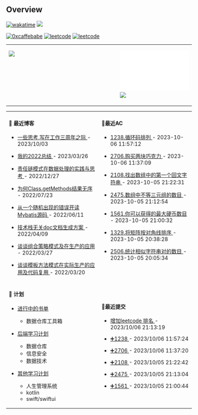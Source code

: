 
## Overview

[![wakatime](https://wakatime.com/badge/user/78591c59-95d5-4479-b2fc-988c35f31d59.svg)](https://wakatime.com/@78591c59-95d5-4479-b2fc-988c35f31d59) ![](https://gpvc.arturio.dev/0xcaffebabe)

[![0xcaffebabe](https://img.shields.io/static/v1?label=LeetCode%200xcaffebabe&message=6010&color=success)](https://leetcode.cn/u/0xcaffebabe/) [![leetcode](https://img.shields.io/static/v1?label=Solved&message=954%20/%203506&color=success)](https://leetcode.cn/u/0xcaffebabe/) [![leetcode](https://img.shields.io/static/v1?label=Accepted&message=84.51%&color=success)](https://leetcode.cn/u/0xcaffebabe/)

<table border="0">
  <tr border="0">

  <td valign="top" width="60%">

  ![](https://github-readme-stats.vercel.app/api/wakatime?username=0xcaffebabe&layout=compact&langs_count=12&theme=dark&range=all_time)

  </td>

  <td valign="top" width="40%">

  ![](https://raw.githubusercontent.com/0xcaffebabe/github-stats/master/generated/overview.svg)
  ![](https://github-profile-summary-cards.vercel.app/api/cards/productive-time?username=0xcaffebabe&theme=github_dark&utcOffset=8)

  </td>
  </tr>

</table>

<table>

<tr>
<td valign="top" width="50%">

#### 📖 最近博客


* <a href="https://0xcaffebabe.github.io/%E4%BA%BA%E7%94%9F/2023/10/03/%E4%B8%80%E4%BA%9B%E6%80%9D%E8%80%83,%E5%86%99%E5%9C%A8%E5%B7%A5%E4%BD%9C%E4%B8%89%E5%91%A8%E5%B9%B4%E4%B9%8B%E9%99%85.html" target="_blank"> 一些思考,写在工作三周年之际 </a> - 2023/10/03 

    
* <a href="https://0xcaffebabe.github.io/%E4%BA%BA%E7%94%9F/2023/03/26/%E6%88%91%E7%9A%842022%E6%80%BB%E7%BB%93.html" target="_blank"> 我的2022总结 </a> - 2023/03/26 

    
* <a href="https://0xcaffebabe.github.io/%E8%AE%BE%E8%AE%A1%E6%A8%A1%E5%BC%8F/2022/12/27/%E8%B4%A3%E4%BB%BB%E9%93%BE%E6%A8%A1%E5%BC%8F%E5%9C%A8%E6%95%B0%E6%8D%AE%E5%A4%84%E7%90%86%E7%9A%84%E5%AE%9E%E8%B7%B5%E4%B8%8E%E6%80%9D%E8%80%83.html" target="_blank"> 责任链模式在数据处理的实践与思考 </a> - 2022/12/27 

    
* <a href="https://0xcaffebabe.github.io/jvm/2022/07/23/%E4%B8%BA%E4%BD%95Class.getMethods%E7%BB%93%E6%9E%9C%E6%97%A0%E5%BA%8F.html" target="_blank"> 为何Class.getMethods结果无序 </a> - 2022/07/23 

    
* <a href="https://0xcaffebabe.github.io/java/2022/06/11/%E4%BB%8E%E4%B8%80%E4%B8%AA%E9%9A%8F%E6%9C%BA%E5%87%BA%E7%8E%B0%E7%9A%84%E9%94%99%E8%AF%AF%E5%BC%80%E8%AF%BBMybatis%E6%BA%90%E7%A0%81.html" target="_blank"> 从一个随机出现的错误开读Mybatis源码 </a> - 2022/06/11 

    
* <a href="https://0xcaffebabe.github.io/%E6%97%A5%E5%B8%B8/2022/04/09/%E6%8A%80%E6%9C%AF%E6%A0%88%E6%97%A0%E5%85%B3doc%E6%96%87%E6%A1%A3%E7%94%9F%E6%88%90%E6%96%B9%E6%A1%88.html" target="_blank"> 技术栈无关doc文档生成方案 </a> - 2022/04/09 

    
* <a href="https://0xcaffebabe.github.io/%E8%AE%BE%E8%AE%A1%E6%A8%A1%E5%BC%8F/2022/03/27/%E8%B0%88%E8%B0%88%E7%BB%84%E5%90%88%E7%AD%96%E7%95%A5%E6%A8%A1%E5%BC%8F%E5%8F%8A%E5%9C%A8%E7%94%9F%E4%BA%A7%E7%9A%84%E5%BA%94%E7%94%A8.html" target="_blank"> 谈谈组合策略模式及在生产的应用 </a> - 2022/03/27 

    
* <a href="https://0xcaffebabe.github.io/%E8%AE%BE%E8%AE%A1%E6%A8%A1%E5%BC%8F/2022/03/20/%E8%B0%88%E8%B0%88%E6%A8%A1%E6%9D%BF%E6%96%B9%E6%B3%95%E6%A8%A1%E5%BC%8F%E5%9C%A8%E5%AE%9E%E9%99%85%E7%94%9F%E4%BA%A7%E7%9A%84%E5%BA%94%E7%94%A8%E5%8F%8A%E4%BB%A3%E7%A0%81%E5%A4%8D%E7%94%A8.html" target="_blank"> 谈谈模板方法模式在实际生产的应用及代码复用 </a> - 2022/03/20 

        

</td>

<td valign="top" width="50%">

#### 🔋最近AC


  * <a href="https://leetcode.cn/submissions/detail/471648791" target="_blank"> 1238.循环码排列 </a> - 2023-10-06 11:57:12 

    
  * <a href="https://leetcode.cn/submissions/detail/471644849" target="_blank"> 2706.购买两块巧克力 </a> - 2023-10-06 11:37:09 

    
  * <a href="https://leetcode.cn/submissions/detail/471565461" target="_blank"> 2108.找出数组中的第一个回文字符串 </a> - 2023-10-05 21:22:31 

    
  * <a href="https://leetcode.cn/submissions/detail/471563282" target="_blank"> 2475.数组中不等三元组的数目 </a> - 2023-10-05 21:12:54 

    
  * <a href="https://leetcode.cn/submissions/detail/471560447" target="_blank"> 1561.你可以获得的最大硬币数目 </a> - 2023-10-05 21:00:32 

    
  * <a href="https://leetcode.cn/submissions/detail/471555407" target="_blank"> 1329.将矩阵按对角线排序 </a> - 2023-10-05 20:38:28 

    
  * <a href="https://leetcode.cn/submissions/detail/471548308" target="_blank"> 2506.统计相似字符串对的数目 </a> - 2023-10-05 20:05:34 

    

</td>

</tr>

<tr>

<td valign="top" width="50%">

#### 📝 计划

- [进行中的书单](https://github.com/users/0xcaffebabe/projects/4)
  - 数据仓库工具箱


- [后端学习计划](https://github.com/users/0xcaffebabe/projects/1)
  - 数据仓库
  - 信息安全
  - 数据技术


- [其他学习计划](https://github.com/users/0xcaffebabe/projects/3)
  - 人生管理系统
  - kotlin
  - swift/swiftui


<td>

#### 🌴最近提交


  * <a href="https://github.com/0xcaffebabe/0xcaffebabe/commit/1e8e9386a42f0931791a4d3c755e81d0b9dee98a" target="_blank"> 增加leetcode 排名 </a> - 2023/10/06 21:13:19 

    
  * <a href="https://github.com/0xcaffebabe/leetcode/commit/b72cc0c86e6efec029a41efd4ea9e929e13d06e3" target="_blank"> ➕1238 </a> - 2023/10/06 11:57:24 

    
  * <a href="https://github.com/0xcaffebabe/leetcode/commit/ecc4f324932b04a440939aa30a24f333651f0cb0" target="_blank"> ➕2706 </a> - 2023/10/06 11:37:20 

    
  * <a href="https://github.com/0xcaffebabe/leetcode/commit/a9137eb43bd61fda34b09e7f95c62802ccba4117" target="_blank"> ➕2108 </a> - 2023/10/05 21:22:42 

    
  * <a href="https://github.com/0xcaffebabe/leetcode/commit/16154c05188d974b5acd1b182f89a48359ac4724" target="_blank"> ➕2475 </a> - 2023/10/05 21:13:04 

    
  * <a href="https://github.com/0xcaffebabe/leetcode/commit/be101d7d39a926a50e6c1eb2d58625bfb575e237" target="_blank"> ➕1561 </a> - 2023/10/05 21:00:44 

    

</td>

</tr>

</table>

